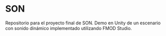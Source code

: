 # SON
Repositorio para el proyecto final de SON.
Demo en Unity de un escenario con sonido dinámico implementado utilizando FMOD Studio.
